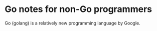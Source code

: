 # Go notes for non-Go programmers

Go (golang) is a relatively new programming language by Google.

